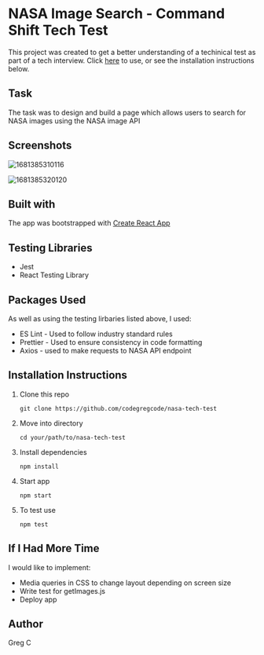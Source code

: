 # NASA Image Search - Command Shift Tech Test

This project was created to get a better understanding of a techinical test as part of a tech interview. Click [here](nasa-image-search-cgc23.netlify.app) to use, or see the installation instructions below.

## Task

The task was to design and build a page which allows users to search for NASA images using the NASA image API

## Screenshots

![1681385310116](image/README/1681385310116.png)

![1681385320120](image/README/1681385320120.png)

## Built with

The app was bootstrapped with [Create React App](https://github.com/facebook/create-react-app)

## Testing Libraries

- Jest
- React Testing Library

## Packages Used

As well as using the testing lirbaries listed above, I used:

- ES Lint - Used to follow industry standard rules
- Prettier - Used to ensure consistency in code formatting
- Axios - used to make requests to NASA API endpoint

## Installation Instructions

1. Clone this repo

   ```
   git clone https://github.com/codegregcode/nasa-tech-test
   ```

2. Move into directory

   ```
   cd your/path/to/nasa-tech-test
   ```

3. Install dependencies

   ```
   npm install
   ```

4. Start app

   ```
   npm start
   ```

5. To test use

   ```
   npm test
   ```

## If I Had More Time

I would like to implement:

- Media queries in CSS to change layout depending on screen size
- Write test for getImages.js
- Deploy app

## Author

Greg C
